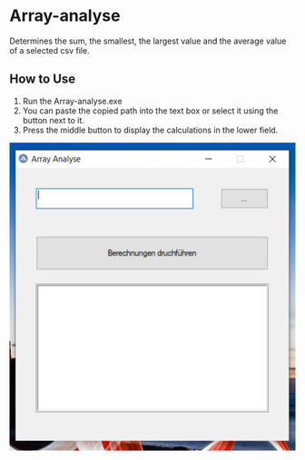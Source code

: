 # Array-analyse
Determines the sum, the smallest, the largest value and the average value of a selected csv file. 

<h2> How to Use </h2>

1. Run the Array-analyse.exe 
2. You can paste the copied path into the text box or select it using the button next to it. 
3. Press the middle button to display the calculations in the lower field. 

![image](https://github.com/roedl-dynamics/Array-analyse/blob/main/array-analyse.PNG)



